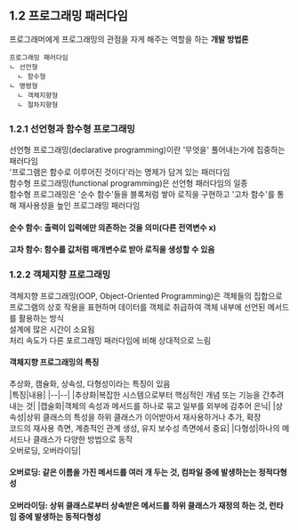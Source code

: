 ## 1.2 프로그래밍 패러다임  
프로그래머에게 프로그래밍의 관점을 자게 해주는 역할을 하는 **개발 방법론**  
```
프로그래밍 패러다임
ㄴ 선언형
  ㄴ 함수형
ㄴ 명령형
  ㄴ 객체지향형
  ㄴ 절차지향형
```

### 1.2.1 선언형과 함수형 프로그래밍  
선언형 프로그래밍(declarative programming)이란 '무엇을' 풀어내는가에 집중하는 패러다임  
'프로그램은 함수로 이루어진 것이다'라는 명제가 담겨 있는 패러다임  
함수형 프로그래밍(functional programming)은 선언형 패러다임의 일종  
함수형 프로그래밍은 '순수 함수'들을 블록처럼 쌓아 로직을 구현하고 '고차 함수'를 통해 재사용성을 높인 프로그래밍 패러다임
#### 순수 함수: 출력이 입력에만 의존하는 것을 의미(다른 전역변수 x)  
#### 고차 함수: 함수를 값처럼 매개변수로 받아 로직을 생성할 수 있음  

### 1.2.2 객체지향 프로그래밍  
객체지향 프로그래밍(OOP, Object-Oriented Programming)은 객체들의 집합으로 프로그램의 상호 작용을 표현하며 데이터를 객체로 취급하여 객체 내부에 선언된 메서드를 활용하는 방식  
설계에 많은 시간이 소요됨  
처리 속도가 다른 포르그래밍 패러다임에 비해 상대적으로 느림  

#### 객체지향 프로그래밍의 특징  
추상화, 캠슐화, 상속성, 다형성이라는 특징이 있음  
|특징|내용|
|--|--|
|추상화|복잡한 시스템으로부터 핵심적인 개념 또는 기능을 간추려내는 것|
|캡술화|객체의 속성과 메서드를 하나로 묶고 일부를 외부에 감추어 은닉|
|상속성|상위 클래스의 특성을 하위 클래스가 이어받아서 재사용하거나 추가, 확장<br>코드의 재사용 측면, 계층적인 관계 생성, 유지 보수성 측면에서 중요|
|다형성|하나의 메서드나 클래스가 다양한 방법으로 동작<br>오버로딩, 오버라이딩|

#### 오버로딩: 같은 이름을 가진 메서드를 여러 개 두는 것, 컴파일 중에 발생하는는 정적다형성  
#### 오버라이딩: 상위 클래스로부터 상속받은 메서드를 하위 클래스가 재정의 하는 것, 런타임 중에 발생하는 동적다형성  